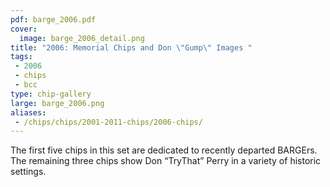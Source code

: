 ```yaml
---
pdf: barge_2006.pdf
cover:
  image: barge_2006_detail.png
title: "2006: Memorial Chips and Don \"Gump\" Images "
tags:
 - 2006
 - chips
 - bcc
type: chip-gallery
large: barge_2006.png
aliases:
 - /chips/chips/2001-2011-chips/2006-chips/
---
```


The first five chips in this set are dedicated to recently departed
BARGErs. The remaining three chips show Don &#8220;TryThat&#8221; Perry in a
variety of historic settings.

